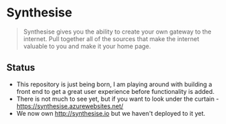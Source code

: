 # Synthesise
> Synthesise gives you the ability to create your own gateway to the internet. Pull together all of the sources that make the internet valuable to you and make it your home page.

## Status
- This repository is just being born, I am playing around with building a front end to get a great user experience before functionality is added.
- There is not much to see yet, but if you want to look under the curtain - https://synthesise.azurewebsites.net/
- We now own http://synthesise.io but we haven't deployed to it yet.

